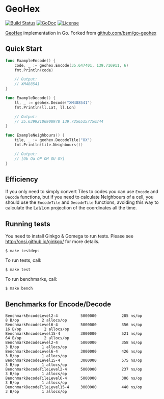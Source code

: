# GeoHex

[![Build Status](https://travis-ci.org/cabify/go-geohex.png)](https://travis-ci.org/cabify/go-geohex)
[![GoDoc](https://godoc.org/github.com/cabify/go-geohex?status.png)](http://godoc.org/github.com/cabify/go-geohex)
[![License](https://img.shields.io/badge/License-MIT-blue.svg)](https://opensource.org/licenses/MIT)

[GeoHex](http://www.geohex.org/) implementation in Go.
Forked from [github.com/bsm/go-geohex](https://github.com/bsm/go-geohex)

## Quick Start

```go
func ExampleEncode() {
	code, _ := geohex.Encode(35.647401, 139.716911, 6)
	fmt.Println(code)

	// Output:
	// XM488541
}

func ExampleDecode() {
	ll, _ := geohex.Decode("XM488541")
	fmt.Println(ll.Lat, ll.Lon)

	// Output:
	// 35.63992106908978 139.72565157750344
}

func ExampleNeighbours() {
	tile, _ := geohex.DecodeTile("OX")
	fmt.Println(tile.Neighbours())

	// Output:
	// [Ob Oa OP OM OU OY]
}
```

## Efficiency
If you only need to simply convert Tiles to codes you can use `Encode` and `Decode`
functions, but if you need to calculate Neighbours of a cell, you should use the
`EncodeTile` and `DecodeTile` functions, avoiding this way to calculate the Lat/Lon
projection of the coordinates all the time.

## Running tests

You need to install Ginkgo & Gomega to run tests. Please see
http://onsi.github.io/ginkgo/ for more details.

    $ make testdeps

To run tests, call:

    $ make test

To run benchmarks, call:

    $ make bench

## Benchmarks for Encode/Decode

    BenchmarkEncodeLevel2-4        	 5000000	       285 ns/op	       8 B/op	       2 allocs/op
    BenchmarkEncodeLevel6-4        	 5000000	       356 ns/op	      16 B/op	       2 allocs/op
    BenchmarkEncodeLevel15-4       	 3000000	       521 ns/op	      64 B/op	       2 allocs/op
    BenchmarkDecodeLevel2-4        	 5000000	       358 ns/op	       3 B/op	       1 allocs/op
    BenchmarkDecodeLevel6-4        	 3000000	       426 ns/op	       3 B/op	       1 allocs/op
    BenchmarkDecodeLevel15-4       	 3000000	       575 ns/op	       3 B/op	       1 allocs/op
    BenchmarkDecodeTileLevel2-4    	 5000000	       237 ns/op	       3 B/op	       1 allocs/op
    BenchmarkDecodeTileLevel6-4    	 5000000	       306 ns/op	       3 B/op	       1 allocs/op
    BenchmarkDecodeTileLevel15-4   	 3000000	       440 ns/op	       3 B/op	       1 allocs/op
